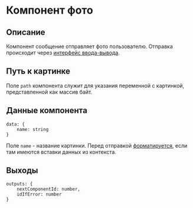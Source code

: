# Компонент фото

## Описание

Компонент сообщение отправляет фото пользователю. Отправка происходит через [интерфейс ввода-вывода](../io.md).

## Путь к картинке

Поле `path` компонента служит для указания переменной с картинкой, представленной как массив
байт.

## Данные компонента

```
data: {
    name: string
}
```

Поле `name` - название картинки. Перед отправкой [форматируется](./format.md#управляющие-символы-и-конструкции), если там имеются вставки данных из контекста.

## Выходы 

```
outputs: {
    nextComponentId: number,
    idIfError: number
}
```
